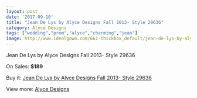 ```yaml
---
layout: post
date: '2017-09-10'
title: "Jean De Lys by Alyce Designs Fall 2013- Style 29636"
category: Alyce Designs
tags: ["wedding","prom","alyce","charming","jean"]
image: http://www.idealgown.com/661-thickbox_default/jean-de-lys-by-alyce-designs-fall-2013-style-29636.jpg
---
```

Jean De Lys by Alyce Designs Fall 2013- Style 29636

On Sales: **$189**
<a href="https://www.idealgown.com/en/alyce-designs/279-jean-de-lys-by-alyce-designs-fall-2013-style-29636.html"><amp-img layout="responsive" width="600" height="600" src="//www.idealgown.com/661-thickbox_default/jean-de-lys-by-alyce-designs-fall-2013-style-29636.jpg" alt="Jean De Lys by Alyce Designs Fall 2013- Style 29636 0" /></a>

Buy it: [Jean De Lys by Alyce Designs Fall 2013- Style 29636](https://www.idealgown.com/en/alyce-designs/279-jean-de-lys-by-alyce-designs-fall-2013-style-29636.html "Jean De Lys by Alyce Designs Fall 2013- Style 29636")

View more: [Alyce Designs](https://www.idealgown.com/en/5-alyce-designs "Alyce Designs")